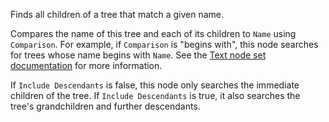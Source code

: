 Finds all children of a tree that match a given name.

Compares the name of this tree and each of its children to `Name` using `Comparison`. For example, if `Comparison` is "begins with", this node searches for trees whose name begins with `Name`.  See the [Text node set documentation](vuo-nodeset://vuo.text) for more information.

If `Include Descendants` is false, this node only searches the immediate children of the tree. If `Include Descendants` is true, it also searches the tree's grandchildren and further descendants.
